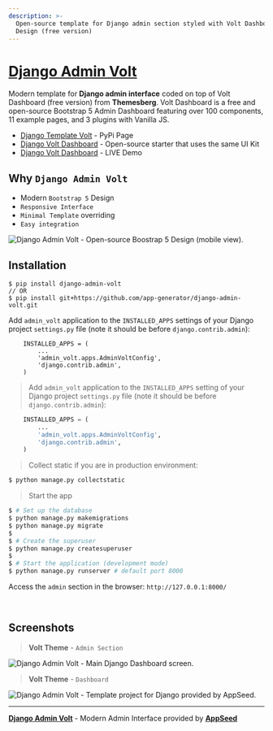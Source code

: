 ```yaml
---
description: >-
  Open-source template for Django admin section styled with Volt Dashboard
  Design (free version)
---
```


# [Django Admin Volt](https://github.com/app-generator/django-admin-volt)

Modern template for **Django admin interface** coded on top of Volt Dashboard (free version) from **Themesberg**. Volt Dashboard is a free and open-source Bootstrap 5 Admin Dashboard featuring over 100 components, 11 example pages, and 3 plugins with Vanilla JS.

* [Django Template Volt](https://pypi.org/project/django-admin-volt/) - PyPi Page
* [Django Volt Dashboard](https://appseed.us/product/volt-dashboard/django/) - Open-source starter that uses the same UI Kit
* [Django Volt Dashboard](https://django-volt-dashboard.appseed-srv1.com) - LIVE Demo

## Why `Django Admin Volt`

- Modern `Bootstrap 5` Design
- `Responsive Interface`
- `Minimal Template` overriding
- `Easy integration`

![Django Admin Volt - Open-source Boostrap 5 Design (mobile view).](https://user-images.githubusercontent.com/51070104/196727476-d12f8ddc-4b41-412b-9b95-df3ee3c01ad4.png)

## Installation

```
$ pip install django-admin-volt
// OR
$ pip install git+https://github.com/app-generator/django-admin-volt.git
```

Add `admin_volt` application to the `INSTALLED_APPS` settings of your Django project `settings.py` file (note it should be before `django.contrib.admin`):

```
    INSTALLED_APPS = (
        ...
        'admin_volt.apps.AdminVoltConfig',
        'django.contrib.admin',
    ) 
```

> Add `admin_volt` application to the `INSTALLED_APPS` setting of your Django project `settings.py` file (note it should be before `django.contrib.admin`):

```python
    INSTALLED_APPS = (
        ...
        'admin_volt.apps.AdminVoltConfig',
        'django.contrib.admin',
    )
```

> Collect static if you are in production environment:

```bash
$ python manage.py collectstatic
```

> Start the app

```bash
$ # Set up the database
$ python manage.py makemigrations
$ python manage.py migrate
$
$ # Create the superuser
$ python manage.py createsuperuser
$
$ # Start the application (development mode)
$ python manage.py runserver # default port 8000
```

Access the `admin` section in the browser: `http://127.0.0.1:8000/`

<br />

## Screenshots

> **Volt Theme** - `Admin Section`  

![Django Admin Volt - Main Django Dashboard screen.](https://user-images.githubusercontent.com/51070104/136143245-85cd8af7-43ea-4956-8fcd-45e307171943.png) 

> **Volt Theme** - `Dashboard`

![Django Admin Volt - Template project for Django provided by AppSeed.](https://user-images.githubusercontent.com/51070104/132288100-0c65159f-71a6-41f0-9f55-9544916385ae.jpg)

---
**[Django Admin Volt](https://github.com/app-generator/django-admin-volt)** - Modern Admin Interface provided by **[AppSeed](https://appseed.us/)**
